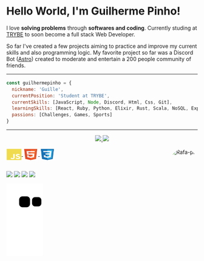 # Hello World, I'm Guilherme Pinho!

I love **solving problems** through **softwares and coding**. Currently studing at <a href="https://www.betrybe.com/">TRYBE</a> to soon become a full stack Web Developer.

So far I've created a few projects aiming to practice and improve my current skills and also programming logic. My favorite project so far was a Discord Bot (<a href="https://github.com/guillepinho/AstroBot">Astro</a>) created to moderate and entertain a 200 people community of friends.

---

```javascript
const guilhermepinho = {
  nickname: 'Guille',
  currentPosition: 'Student at TRYBE',
  currentSkills: [JavaScript, Node, Discord, Html, Css, Git],
  learningSkills: [React, Ruby, Python, Elixir, Rust, Scala, NoSQL, Express, Orm].
  passions: [Challenges, Games, Sports]
}
```
---

<div align="center">
  <a href="https://github.com/guillepinho">
  <img height="160em" src="https://github-readme-stats.vercel.app/api?username=guillepinho&show_icons=true&theme=dracula&include_all_commits=true&count_private=true"/>
  <img height="160em" src="https://github-readme-stats.vercel.app/api/top-langs/?username=guillepinho&layout=compact&langs_count=7&theme=dracula"/>
</div>
<div style="display: inline_block"><br>
  <img align="center" alt="guillepinho-Js" height="30" width="40" src="https://raw.githubusercontent.com/devicons/devicon/master/icons/javascript/javascript-plain.svg">
  <img align="center" alt="guillepinho-HTML" height="30" width="40" src="https://raw.githubusercontent.com/devicons/devicon/master/icons/html5/html5-original.svg">
  <img align="center" alt="guillepinho-CSS" height="30" width="40" src="https://raw.githubusercontent.com/devicons/devicon/master/icons/css3/css3-original.svg">
  <img align="right" alt="Rafa-pic" height="150" style="border-radius:50px;" src="https://images-ext-2.discordapp.net/external/xetij9QSg7rTeOVLuHNVSpOXALgfCN9dr9yy1Cf3gj4/%3Fsize%3D1024/https/cdn.discordapp.com/avatars/232248550354845696/503f81b5772364a02a1c1c589262865b.png?width=468&height=468">
</div>
  
  ##
 
<div> 
  <a href="https://instagram.com/guilhermepinho5" target="_blank"><img src="https://img.shields.io/badge/-Instagram-%23E4405F?style=for-the-badge&logo=instagram&logoColor=white" target="_blank"></a>
 	<a href="https://www.twitter.com/guille_pinho" target="_blank"><img src="https://img.shields.io/badge/Twitch-9146FF?style=for-the-badge&logo=twitch&logoColor=white" target="_blank"></a>
  <a href = "mailto:guilherme.apinho@hotmail.com"><img src="https://img.shields.io/badge/-Gmail-%23333?style=for-the-badge&logo=gmail&logoColor=white" target="_blank"></a>
  <a href="https://www.linkedin.com/in/guilherme-pinho-80762298/" target="_blank"><img src="https://img.shields.io/badge/-LinkedIn-%230077B5?style=for-the-badge&logo=linkedin&logoColor=white" target="_blank"></a> 
 
  ![Snake animation](https://github.com/guillepinho/guilhermepinho/blob/output/github-contribution-grid-snake.svg)
 
</div>
